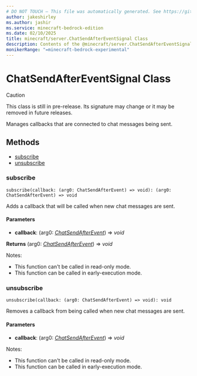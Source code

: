 ```yaml
---
# DO NOT TOUCH — This file was automatically generated. See https://github.com/mojang/minecraftapidocsgenerator to modify descriptions, examples, etc.
author: jakeshirley
ms.author: jashir
ms.service: minecraft-bedrock-edition
ms.date: 02/10/2025
title: minecraft/server.ChatSendAfterEventSignal Class
description: Contents of the @minecraft/server.ChatSendAfterEventSignal class.
monikerRange: "=minecraft-bedrock-experimental"
---
```

# ChatSendAfterEventSignal Class

> [!CAUTION]
> This class is still in pre-release.  Its signature may change or it may be removed in future releases.

Manages callbacks that are connected to chat messages being sent.

## Methods
- [subscribe](#subscribe)
- [unsubscribe](#unsubscribe)

### **subscribe**
`
subscribe(callback: (arg0: ChatSendAfterEvent) => void): (arg0: ChatSendAfterEvent) => void
`

Adds a callback that will be called when new chat messages are sent.

#### **Parameters**
- **callback**: (arg0: [*ChatSendAfterEvent*](ChatSendAfterEvent.md)) => *void*

**Returns** (arg0: [*ChatSendAfterEvent*](ChatSendAfterEvent.md)) => *void*
  
Notes:
- This function can't be called in read-only mode.
- This function can be called in early-execution mode.

### **unsubscribe**
`
unsubscribe(callback: (arg0: ChatSendAfterEvent) => void): void
`

Removes a callback from being called when new chat messages are sent.

#### **Parameters**
- **callback**: (arg0: [*ChatSendAfterEvent*](ChatSendAfterEvent.md)) => *void*
  
Notes:
- This function can't be called in read-only mode.
- This function can be called in early-execution mode.
